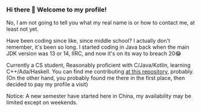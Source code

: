 ### Hi there 👋 Welcome to my profile!
No, I am not going to tell you what my real name is or how to contact me, at least not yet.

Have been coding since like, since middle school? I actually don't remember, it's been so long. I started coding in Java back when the main JDK version was 13 or 14, IIRC, and now it's on its way to breach 20:joy:

Currently a CS student, Reasonably proficient with C/Java/Kotlin, learning C++/Ada/Haskell. You can find me contributing [at this repository](https://github.com/TheAlgorithms/C), probably. (On the other hand, you probably found me there in the first place, then decided to pay my profile a visit)

Notice: A new semester have started here in China, my availability may be limited except on weekends.
<!--
**CascadingCascade/CascadingCascade** is a ✨ _special_ ✨ repository because its `README.md` (this file) appears on your GitHub profile.

Here are some ideas to get you started:

- 🔭 I’m currently working on ...
- 🌱 I’m currently learning ...
- 👯 I’m looking to collaborate on ...
- 🤔 I’m looking for help with ...
- 💬 Ask me about ...
- 📫 How to reach me: ...
- 😄 Pronouns: ...
- ⚡ Fun fact: ...
-->
